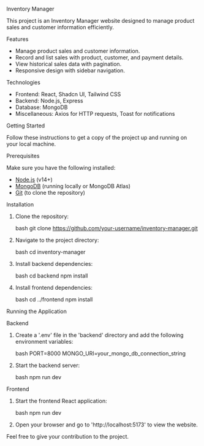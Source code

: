 Inventory Manager

This project is an Inventory Manager website designed to manage product sales and customer information efficiently.

Features

- Manage product sales and customer information.
- Record and list sales with product, customer, and payment details.
- View historical sales data with pagination.
- Responsive design with sidebar navigation.

Technologies

- Frontend: React, Shadcn UI, Tailwind CSS
- Backend: Node.js, Express
- Database: MongoDB
- Miscellaneous: Axios for HTTP requests, Toast for notifications

Getting Started

Follow these instructions to get a copy of the project up and running on your local machine.

Prerequisites

Make sure you have the following installed:

- [Node.js](https://nodejs.org/en/download/) (v14+)
- [MongoDB](https://www.mongodb.com/try/download/community) (running locally or MongoDB Atlas)
- [Git](https://git-scm.com/) (to clone the repository)


Installation

1. Clone the repository:

    bash
    git clone https://github.com/your-username/inventory-manager.git
    

2. Navigate to the project directory:

    bash
    cd inventory-manager
    

3. Install backend dependencies:

    bash
    cd backend
    npm install
    

4. Install frontend dependencies:

    bash
    cd ../frontend
    npm install
    

Running the Application

Backend

1. Create a '.env' file in the 'backend' directory and add the following environment variables:

    bash
    PORT=8000
    MONGO_URI=your_mongo_db_connection_string
    

2. Start the backend server:

    bash
    npm run dev
    

Frontend

1. Start the frontend React application:

    bash
    npm run dev
    

2. Open your browser and go to 'http://localhost:5173' to view the website.



Feel free to give your contribution to the project.